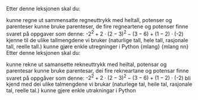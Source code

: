 Etter denne leksjonen skal du:

kunne regne ut sammensatte regneuttrykk med heltall, potenser og parenteser
kunne bruke parenteser, de fire regneartene og potenser
finne svaret på oppgaver som denne: $\text{-}2^2+2 \cdot (2-3)^2 -(3-6)+(1-2) \cdot (\text{-}2)$ 
kjenne til de ulike tallmengdene vi bruker (naturlige tall, hele tall, rasjonale tall, reelle tall.) 
kunne gjøre enkle utregninger i Python
{mlang} {mlang nn}
Etter denne leksjonen skal du:

kunne rekne ut samansette rekneuttrykk med heiltal, potensar og parentesar
kunne bruke parentesar, dei fire rekneartane og potensar
finne svaret på oppgåver som denne: $\text{-}2^2+2 \cdot (2-3)^2 -(3-6)+(1-2) \cdot (\text{-}2)$
bli kjend med dei ulike talmengdene vi brukar (naturlege tal, heile tal, rasjonale tal, reelle tal.) 
kunne gjere enkle utrakningar i Python